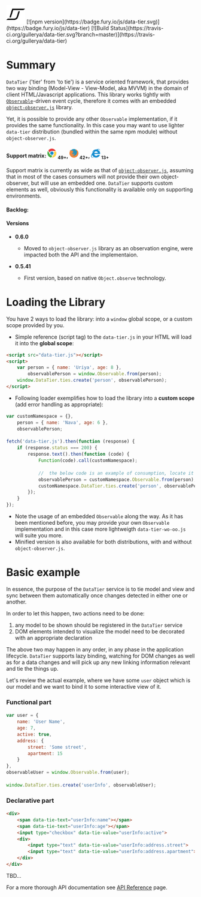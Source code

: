 <img width="50px" src="https://raw.githubusercontent.com/gullerya/data-tier/master/data-tier-logo.png"/>
[![npm version](https://badge.fury.io/js/data-tier.svg)](https://badge.fury.io/js/data-tier)
[![Build Status](https://travis-ci.org/gullerya/data-tier.svg?branch=master)](https://travis-ci.org/gullerya/data-tier)

# Summary

`DataTier` ('tier' from 'to tie') is a service oriented framework, that provides two way binding (Model-View - View-Model, aka MVVM) in the domain of client HTML/Javascript applications.
This library works tightly with [`Observable`](https://github.com/gullerya/object-observer-js#observable-static-properties)-driven event cycle, therefore it comes with an embedded [`object-observer.js`](https://github.com/gullerya/object-observer-js) library.

Yet, it is possible to provide any other `Observable` implementation, if it provides the same functionality. In this case you may want to use lighter `data-tier` distribution (bundled within the same npm module) without `object-observer.js`.

#### Support matrix: ![CHROME](https://raw.githubusercontent.com/gullerya/data-tier/master/tools/browser_icons/chrome.png) <sub>49+</sub>, ![FIREFOX](https://raw.githubusercontent.com/gullerya/data-tier/master/tools/browser_icons/firefox.png) <sub>42+</sub>, ![EDGE](https://raw.githubusercontent.com/gullerya/data-tier/master/tools/browser_icons/explorer.png) <sub>13+</sub>
Support matrix is currently as wide as that of [`object-observer.js`](https://github.com/gullerya/object-observer-js), assuming that in most of the cases consumers will not provide their own object-observer, but will use an embedded one.
`DataTier` supports custom elements as well, obviously this functionality is available only on supporting environments.

#### Backlog:


#### Versions

- __0.6.0__
  - Moved to `object-observer.js` library as an observation engine, were impacted both the API and the implementaion.

- __0.5.41__
  - First version, based on native `Object.observe` technology.


# Loading the Library

You have 2 ways to load the library: into a `window` global scope, or a custom scope provided by you.

* Simple reference (script tag) to the `data-tier.js` in your HTML will load it into the __global scope__:
```html
<script src="data-tier.js"></script>
<script>
	var person = { name: 'Uriya', age: 8 },
	    observablePerson = window.Observable.from(person);
	window.DataTier.ties.create('person', observablePerson);
</script>
```

* Following loader exemplifies how to load the library into a __custom scope__ (add error handling as appropriate):
```javascript
var customNamespace = {},
    person = { name: 'Nava', age: 6 },
    observablePerson;

fetch('data-tier.js').then(function (response) {
	if (response.status === 200) {
		response.text().then(function (code) {
			Function(code).call(customNamespace);
			
			//	the below code is an example of consumption, locate it in your app lifecycle/flow as appropriate
			observablePerson = customNamespace.Observable.from(person);
			customNamespace.DataTier.ties.create('person', observablePerson);
		});
	}
});
```
- Note the usage of an embedded `Observable` along the way. As it has been mentioned before, you may provide your own `Observable` implementation and in this case more lightweigth `data-tier-wo-oo.js` will suite you more.
- Minified version is also available for both distributions, with and without `object-observer.js`.


# Basic example

In essence, the purpose of the `DataTier` service is to tie model and view and sync between them automatically once changes detected in either one or another.

In order to let this happen, two actions need to be done:
1. any model to be shown should be registered in the `DataTier` service
2. DOM elements intended to visualize the model need to be decorated with an appropriate declaration

The above two may happen in any order, in any phase in the application lifecycle. `DataTier` supports lazy binding, watching for DOM changes as well as for a data changes and will pick up any new linking information relevant and tie the things up.

Let's review the actual example, where we have some `user` object which is our model and we want to bind it to some interactive view of it.

### Functional part
```javascript
var user = {
	name: 'User Name',
	age: 7,
	active: true,
	address: {
		street: 'Some street',
		apartment: 15
	}
},
observableUser = window.Observable.from(user);

window.DataTier.ties.create('userInfo', observableUser);
```

### Declarative part
```html
<div>
	<span data-tie-text="userInfo:name"></span>
	<span data-tie-text="userInfo:age"></span>
	<input type="checkbox" data-tie-value="userInfo:active">
	<div>
		<input type="text" data-tie-value="userInfo:address.street">
		<input type="text" data-tie-value="userInfo:address.apartment">
	</div>
</div>
```

TBD...

For a more thorough API documentation see [API Reference](api_reference.md) page.
